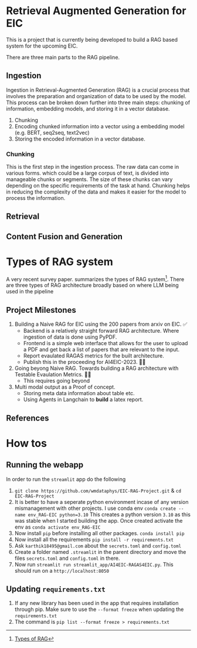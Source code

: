 # Retrieval Augmented Generation for EIC

This is a project that is currently being developed to build a RAG based system for the upcoming EIC. 

There are three main parts to the RAG pipeline. 

## Ingestion 

Ingestion in Retrieval-Augmented Generation (RAG) is a crucial process that involves the preparation and organization of data to be used by the model. This process can be broken down further into three main steps: chunking of information, embedding models, and storing it in a vector database.
1. Chunking
2. Encoding chunked information into a vector using a embedding model (e.g. BERT, seq2seq, text2vec)
3. Storing the encoded information in a vector database.

### Chunking

This is the first step in the ingestion process. The raw data can come in various forms.  which could be a large corpus of text, is divided into manageable chunks or segments. The size of these chunks can vary depending on the specific requirements of the task at hand. Chunking helps in reducing the complexity of the data and makes it easier for the model to process the information.

## Retrieval
## Content Fusion and Generation

# Types of RAG system

A very recent survey paper. summarizes the types of RAG system[^1]. There are three types of RAG architecture broadly based on where LLM being used in the pipeline

## Project Milestones

1. Building a Naive RAG for EIC using the 200 papers from arxiv on EIC. ✅
    * Backend is a relatively straight forward RAG architecture. Where ingestion of data is done using PyPDF.
    * Frontend is a simple web interface that allows for the user to upload a PDF and get back a list of papers that are relevant to the input.
    * Report evaulated RAGAS metrics for the built architecture. 
    * Publish this in the proceeding for AI4EIC-2023. 🧑‍🏭
2. Going beyong Naive RAG. Towards building a RAG architecture with Testable Evaulation Metrics. 🧑‍🏭    
    * This requires going beyond 
3. Multi modal output as a Proof of concept.
    * Storing meta data information about table etc.
    * Using Agents in Langchain to __build__ a latex report. 

## References

[^1]: [Types of RAG](https://export.arxiv.org/pdf/2312.10997)
[^2]: [RAGAS](https://arxiv.org/pdf/2203.03416.pdf)
[^3]: [LangChain](https://python.langchain.com/docs/get_started/introduction)

# How tos

## Running the webapp

In order to run the `streamlit` app do the following 

1. `git clone https://github.com/wmdataphys/EIC-RAG-Project.git` & `cd EIC-RAG-Project`
2. It is better to have a seperate python environment incase of any version mismanagement with other projects. I use conda env `conda create --name env_RAG-EIC python=3.10` This creates a python version `3.10` as this was stable when I started building the app. Once created activate the env as `conda activate env_RAG-EIC`
3. Now install `pip` before installing all other packages. `conda install pip`
4. Now install all the requirements `pip install -r requirements.txt`
5. Ask `karthik18495@gmail.com` about the `secrets.toml` and `config.toml`
6. Create a folder named `.streamlit` in the parent directory and move the files `secrets.toml` and `config.toml` in there. 
7. Now run `streamlit run streamlit_app/AI4EIC-RAGAS4EIC.py`. This should run on a `http://localhost:8050` 

## Updating `requirements.txt`

1. If any new library has been used in the app that requires installation through pip. Make sure to use the `--format freeze` when updating the `requirements.txt`
2. The command is `pip list --format freeze > requirements.txt`

